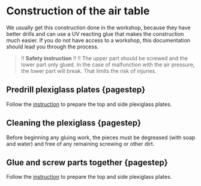 # Construction of the air table

We usually get this construction done in the workshop, because they have better drills and can use a UV reacting glue that makes the construction much easier. If you do not have access to a workshop, this documentation should lead you through the process.


>!! **Safety instruction**
>!!
>!! The upper part should be screwed and the lower part only glued. In the case of malfunction with the air pressure, the lower part will break. That limits the risk of injuries.


## Predrill plexiglass plates {pagestep}

Follow the [instruction](predrill.md) to prepare the top and side plexiglass plates.

## Cleaning the plexiglass {pagestep}

Before beginning any gluing work, the pieces must be degreased (with soap and water) and free of any remaining screwing or other dirt.

## Glue and screw parts together {pagestep}

Follow the [instruction](glue.md) to prepare the top and side plexiglass plates.

